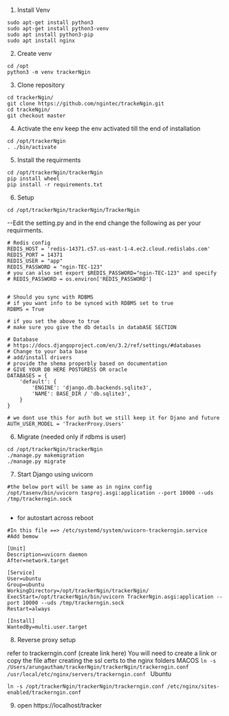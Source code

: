 1. Install Venv
```
sudo apt-get install python3
sudo apt-get install python3-venv
sudo apt install python3-pip
sudo apt install nginx
```

2. Create venv
```
cd /opt
python3 -m venv trackerNgin
```

3. Clone repository
```
cd trackerNgin/
git clone https://github.com/ngintec/trackeNgin.git
cd trackeNgin/
git checkout master
```

4. Activate the env keep the env activated till the end of installation
```
cd /opt/trackerNgin
. ./bin/activate
```

5. Install the requirments
```
cd /opt/trackerNgin/trackerNgin
pip install wheel
pip install -r requirements.txt
```
6. Setup
```
cd /opt/trackerNgin/trackerNgin/TrackerNgin
```
--Edit the setting.py and in the end change the following as per your requirments.
```
# Redis config
REDIS_HOST = 'redis-14371.c57.us-east-1-4.ec2.cloud.redislabs.com'
REDIS_PORT = 14371
REDIS_USER = "app"
REDIS_PASSWORD = "ngin-TEC-123" 
# you can also set export $REDIS_PASSWORD="ngin-TEC-123" and specify
# REDIS_PASSWORD = os.environ['REDIS_PASSWORD']


# Should you sync with RDBMS
# if you want info to be synced with RDBMS set to true
RDBMS = True

# if you set the above to true
# make sure you give the db details in databASE SECTION

# Database
# https://docs.djangoproject.com/en/3.2/ref/settings/#databases
# Change to your bata base 
# add/install drivers
# provide the shema properbly based on documentation
# GIVE YOUR DB HERE POSTGRESS OR oracle
DATABASES = {
    'default': {
        'ENGINE': 'django.db.backends.sqlite3',
        'NAME': BASE_DIR / 'db.sqlite3',
    }
}

# we dont use this for auth but we still keep it for Djano and future
AUTH_USER_MODEL = 'TrackerProxy.Users'
```
6. Migrate (needed only if rdbms is user)

```
cd /opt/trackerNgin/trackerNgin
./manage.py makemigration
./manage.py migrate
```


7. Start Django using uvicorn

```
#the below port will be same as in nginx config
/opt/tasenv/bin/uvicorn tasproj.asgi:application --port 10000 --uds /tmp/trackerngin.sock
 
```

* for autostart across reboot
```
#In this file ==> /etc/systemd/system/uvicorn-trackerngin.service 
#Add bemow

[Unit]
Description=uvicorn daemon
After=network.target

[Service]
User=ubuntu
Group=ubuntu
WorkingDirectory=/opt/trackerNgin/trackerNgin/
ExecStart=/opt/trackerNgin/bin/uvicorn TrackerNgin.asgi:application --port 10000 --uds /tmp/trackerngin.sock
Restart=always

[Install]
WantedBy=multi.user.target

```

8. Reverse proxy setup

refer to trackerngin.conf (create link here)
You will need to create a link or copy the file after creating the ssl certs to the nginx folders
MACOS
``
ln -s /Users/arungautham/trackerNgin/trackerNgin/trackerngin.conf /usr/local/etc/nginx/servers/trackerngin.conf 
``
Ubuntu
```
ln -s /opt/trackerNgin/trackerNgin/trackerngin.conf /etc/nginx/sites-enabled/trackerngin.conf 

```

9. open https://localhost/tracker




